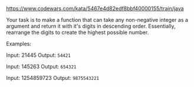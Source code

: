 https://www.codewars.com/kata/5467e4d82edf8bbf40000155/train/java

Your task is to make a function that can take any non-negative integer as a argument and return it with it's digits in descending order. Essentially, rearrange the digits to create the highest possible number.

Examples:

Input: 21445 Output: ```54421```

Input: 145263 Output: ```654321```

Input: 1254859723 Output: ```9875543221```
